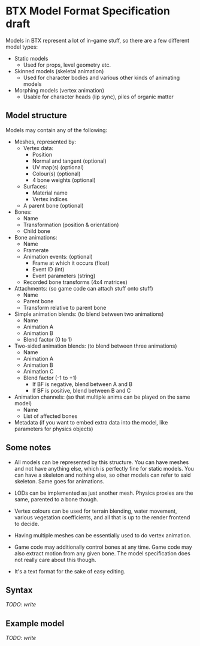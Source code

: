
# BTX Model Format Specification draft

Models in BTX represent a lot of in-game stuff, so there are a few different model types:
- Static models
    - Used for props, level geometry etc.
- Skinned models (skeletal animation)
    - Used for character bodies and various other kinds of animating models
- Morphing models (vertex animation)
    - Usable for character heads (lip sync), piles of organic matter

## Model structure

Models may contain any of the following:
- Meshes, represented by:
    - Vertex data:
        - Position
        - Normal and tangent (optional)
        - UV map(s) (optional)
        - Colour(s) (optional)
        - 4 bone weights (optional)
    - Surfaces:
        - Material name
        - Vertex indices
    - A parent bone (optional)
- Bones:
    - Name
    - Transformation (position & orientation)
    - Child bone
- Bone animations:
    - Name
    - Framerate
    - Animation events: (optional)
        - Frame at which it occurs (float)
        - Event ID (int)
        - Event parameters (string)
    - Recorded bone transforms (4x4 matrices)
- Attachments: (so game code can attach stuff onto stuff)
    - Name
    - Parent bone
    - Transform relative to parent bone
- Simple animation blends: (to blend between two animations)
    - Name
    - Animation A
    - Animation B
    - Blend factor (0 to 1)
- Two-sided animation blends: (to blend between three animations)
    - Name
    - Animation A
    - Animation B
    - Animation C
    - Blend factor (-1 to +1)
        - If BF is negative, blend between A and B
        - If BF is positive, blend between B and C
- Animation channels: (so that multiple anims can be played on the same model)
    - Name
    - List of affected bones
- Metadata (if you want to embed extra data into the model, like parameters for physics objects)

## Some notes

- All models can be represented by this structure. You can have meshes and not have anything else, which is perfectly fine for static models. You can have a skeleton and nothing else, so other models can refer to said skeleton. Same goes for animations.

- LODs can be implemented as just another mesh. Physics proxies are the same, parented to a bone though.

- Vertex colours can be used for terrain blending, water movement, various vegetation coefficients, and all that is up to the render frontend to decide.

- Having multiple meshes can be essentially used to do vertex animation.

- Game code may additionally control bones at any time. Game code may also extract motion from any given bone. The model specification does not really care about this though.

- It's a text format for the sake of easy editing.

## Syntax
*TODO: write*

## Example model
*TODO: write*
